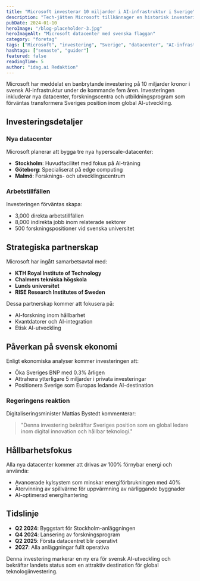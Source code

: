 ```yaml
---
title: "Microsoft investerar 10 miljarder i AI-infrastruktur i Sverige"
description: "Tech-jätten Microsoft tillkännager en historisk investering i svensk AI-infrastruktur som förväntas skapa tusentals arbetstillfällen och positionera Sverige som en ledande AI-hub i Europa."
pubDate: 2024-01-10
heroImage: "/blog-placeholder-3.jpg"
heroImageAlt: "Microsoft datacenter med svenska flaggan"
category: "foretag"
tags: ["Microsoft", "investering", "Sverige", "datacenter", "AI-infrastruktur"]
hashtags: ["senaste", "guider"]
featured: false
readingTime: 5
author: "idag.ai Redaktion"
---
```


Microsoft har meddelat en banbrytande investering på 10 miljarder kronor i svensk AI-infrastruktur under de kommande fem åren. Investeringen inkluderar nya datacenter, forskningscentra och utbildningsprogram som förväntas transformera Sveriges position inom global AI-utveckling.

## Investeringsdetaljer

### Nya datacenter
Microsoft planerar att bygga tre nya hyperscale-datacenter:
- **Stockholm**: Huvudfacilitet med fokus på AI-träning
- **Göteborg**: Specialiserat på edge computing
- **Malmö**: Forsknings- och utvecklingscentrum

### Arbetstillfällen
Investeringen förväntas skapa:
- 3,000 direkta arbetstillfällen
- 8,000 indirekta jobb inom relaterade sektorer
- 500 forskningspositioner vid svenska universitet

## Strategiska partnerskap

Microsoft har ingått samarbetsavtal med:
- **KTH Royal Institute of Technology**
- **Chalmers tekniska högskola**
- **Lunds universitet**
- **RISE Research Institutes of Sweden**

Dessa partnerskap kommer att fokusera på:
- AI-forskning inom hållbarhet
- Kvantdatorer och AI-integration
- Etisk AI-utveckling

## Påverkan på svensk ekonomi

Enligt ekonomiska analyser kommer investeringen att:
- Öka Sveriges BNP med 0.3% årligen
- Attrahera ytterligare 5 miljarder i privata investeringar
- Positionera Sverige som Europas ledande AI-destination

### Regeringens reaktion
Digitaliseringsminister Mattias Bystedt kommenterar:
> "Denna investering bekräftar Sveriges position som en global ledare inom digital innovation och hållbar teknologi."

## Hållbarhetsfokus

Alla nya datacenter kommer att drivas av 100% förnybar energi och använda:
- Avancerade kylsystem som minskar energiförbrukningen med 40%
- Återvinning av spillvärme för uppvärmning av närliggande byggnader
- AI-optimerad energihantering

## Tidslinje

- **Q2 2024**: Byggstart för Stockholm-anläggningen
- **Q4 2024**: Lansering av forskningsprogram
- **Q2 2025**: Första datacentret blir operativt
- **2027**: Alla anläggningar fullt operativa

Denna investering markerar en ny era för svensk AI-utveckling och bekräftar landets status som en attraktiv destination för global teknologiinvestering.